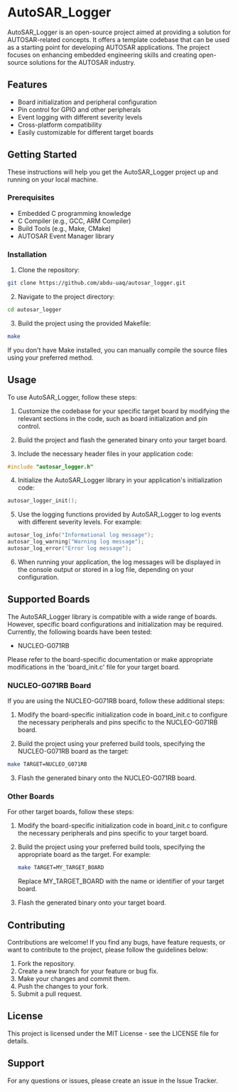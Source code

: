 # AutoSAR_Logger

AutoSAR_Logger is an open-source project aimed at providing a solution for AUTOSAR-related concepts. It offers a template codebase that can be used as a starting point for developing AUTOSAR applications. The project focuses on enhancing embedded engineering skills and creating open-source solutions for the AUTOSAR industry.

## Features

- Board initialization and peripheral configuration
- Pin control for GPIO and other peripherals
- Event logging with different severity levels
- Cross-platform compatibility
- Easily customizable for different target boards

## Getting Started

These instructions will help you get the AutoSAR_Logger project up and running on your local machine.

### Prerequisites

- Embedded C programming knowledge
- C Compiler (e.g., GCC, ARM Compiler)
- Build Tools (e.g., Make, CMake)
- AUTOSAR Event Manager library

### Installation

1. Clone the repository:

```bash
git clone https://github.com/abdu-uaq/autosar_logger.git
```

2. Navigate to the project directory:

```bash
cd autosar_logger
```
3. Build the project using the provided Makefile:

```bash
make
```
If you don't have Make installed, you can manually compile the source files using your preferred method.

## Usage

To use AutoSAR_Logger, follow these steps:

1. Customize the codebase for your specific target board by modifying the relevant sections in the code, such as board initialization and pin control.

2. Build the project and flash the generated binary onto your target board.

3. Include the necessary header files in your application code:

```c
#include "autosar_logger.h"
```

4. Initialize the AutoSAR_Logger library in your application's initialization code:

```c
autosar_logger_init();
```

5. Use the logging functions provided by AutoSAR_Logger to log events with different severity levels. For example:

```c
autosar_log_info("Informational log message");
autosar_log_warning("Warning log message");
autosar_log_error("Error log message");
```

6. When running your application, the log messages will be displayed in the console output or stored in a log file, depending on your configuration.

## Supported Boards
The AutoSAR_Logger library is compatible with a wide range of boards. However, specific board configurations and initialization may be required. Currently, the following boards have been tested:

- NUCLEO-G071RB

Please refer to the board-specific documentation or make appropriate modifications in the 'board_init.c' file for your target board.

### NUCLEO-G071RB Board
If you are using the NUCLEO-G071RB board, follow these additional steps:

1. Modify the board-specific initialization code in board_init.c to configure the necessary peripherals and pins specific to the NUCLEO-G071RB board.

2. Build the project using your preferred build tools, specifying the NUCLEO-G071RB board as the target:

```bash
make TARGET=NUCLEO_G071RB
```

3. Flash the generated binary onto the NUCLEO-G071RB board.

### Other Boards
For other target boards, follow these steps:

1. Modify the board-specific initialization code in board_init.c to configure the necessary peripherals and pins specific to your target board.

2. Build the project using your preferred build tools, specifying the appropriate board as the target. 
   For example:
   
   ```bash
   make TARGET=MY_TARGET_BOARD
   ```
   Replace MY_TARGET_BOARD with the name or identifier of your target board.

3. Flash the generated binary onto your target board.

## Contributing
Contributions are welcome! If you find any bugs, have feature requests, or want to contribute to the project, please follow the guidelines below:

1. Fork the repository.
2. Create a new branch for your feature or bug fix.
3. Make your changes and commit them.
4. Push the changes to your fork.
5. Submit a pull request.

## License
This project is licensed under the MIT License - see the LICENSE file for details.

## Support
For any questions or issues, please create an issue in the Issue Tracker.

